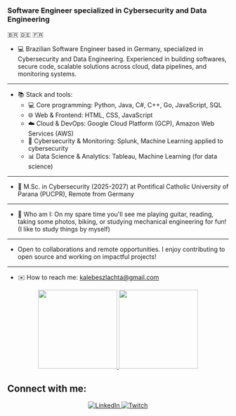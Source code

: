 ### Software Engineer specialized in Cybersecurity and Data Engineering 
🇧🇷 🇩🇪 🇫🇷

- 💻 Brazilian Software Engineer based in Germany, specialized in Cybersecurity and Data Engineering.
  Experienced in building softwares, secure code, scalable solutions across cloud, data pipelines, and monitoring systems.
----
- 📚 Stack and tools:
    - 💻 Core programming: Python, Java, C#, C++, Go, JavaScript, SQL
    - 🌐 Web & Frontend: HTML, CSS, JavaScript
    - ☁️ Cloud & DevOps: Google Cloud Platform (GCP), Amazon Web Services (AWS)
    - 🔐 Cybersecurity & Monitoring: Splunk, Machine Learning applied to cybersecurity
    - 📊 Data Science & Analytics: Tableau, Machine Learning (for data science)
----
- 📖 M.Sc. in Cybersecurity (2025-2027) at Pontifical Catholic University of Parana (PUCPR), Remote from Germany
----
- 🎸 Who am I: On my spare time you'll see me playing guitar, reading, taking some photos, biking, or studying mechanical engineering for fun! (I like to study things by myself)
----
- Open to collaborations and remote opportunities. I enjoy contributing to open source and working on impactful projects!
----
- ✉️ How to reach me: kalebeszlachta@gmail.com

<div align="center">
  <a href="https://github.com/kalebers">
    <img height="180em" src="https://github-readme-stats-sigma-five.vercel.app/api?username=kalebers&show_icons=true&theme=tokyonight&include_all_commits=true&count_private=true"/>
  </a>
  <a href="https://github.com/kalebers">
    <img height="180em" src="https://github-readme-stats.vercel.app/api/top-langs?username=kalebers&layout=compact&theme=tokyonight&langs_count=15&card_width=320"/>
  </a>
</div>

## Connect with me:

<div align="center"> 
  <a href="https://www.linkedin.com/in/kalebeszlachta" target="_blank">
    <img src="https://img.shields.io/badge/LinkedIn-0077B5?style=for-the-badge&logo=linkedin&logoColor=white" alt="LinkedIn">
  </a>
  <a href="https://www.twitch.tv/kalebers" target="_blank">
    <img src="https://img.shields.io/badge/Twitch-9146FF?style=for-the-badge&logo=twitch&logoColor=white" alt="Twitch">
  </a>
</div>
